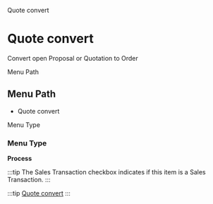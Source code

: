 
Quote convert
# Quote convert


Convert open Proposal or Quotation to Order

Menu Path
## Menu Path



- Quote convert

Menu Type
### Menu Type

**Process**

:::tip
The Sales Transaction checkbox indicates if this item is a Sales Transaction.
:::

:::tip
[Quote convert](functional-guide/process/process-c_order-quotecopy.md)
:::
